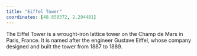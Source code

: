 ```yaml
---
title: "Eiffel Tower"
coordinates: [48.858372, 2.294481]
---
```


The Eiffel Tower is a wrought-iron lattice tower on the Champ de Mars in Paris, France. It is named after the engineer Gustave Eiffel, whose company designed and built the tower from 1887 to 1889.